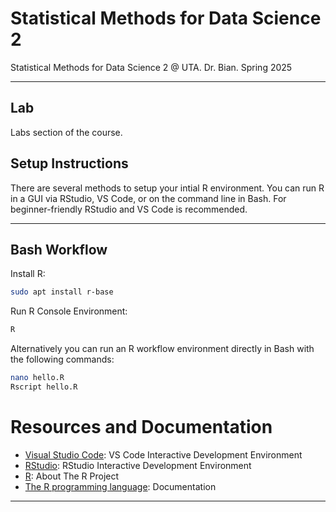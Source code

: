 # Statistical Methods for Data Science 2
Statistical Methods for Data Science 2 @ UTA. Dr. Bian. Spring 2025

---
## Lab
Labs section of the course.

## Setup Instructions
There are several methods to setup your intial R environment. You can run R in a GUI via RStudio, VS Code, or on the command line in Bash. For beginner-friendly RStudio and VS Code is recommended.

---
## Bash Workflow
Install R:
```bash
sudo apt install r-base
```

Run R Console Environment:
```bash
R
```

Alternatively you can run an R workflow environment directly in Bash with the following commands:
```bash
nano hello.R
Rscript hello.R
```

# Resources and Documentation
- [Visual Studio Code](https://code.visualstudio.com): VS Code Interactive Development Environment
- [RStudio](https://posit.co/downloads/): RStudio Interactive Development Environment
- [R](https://www.r-project.org): About The R Project
- [The R programming language](https://www.r-project.org/other-docs.html): Documentation

---
